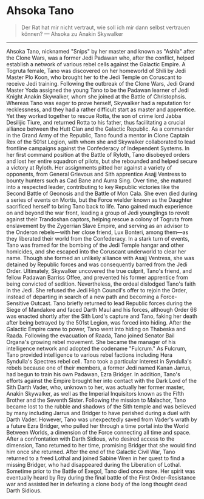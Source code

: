 # Ahsoka Tano
>Der Rat hat mir nicht vertraut, wie soll ich mir dann selbst vertrauen können?
— Ahsoka zu Anakin Skywalker 
---

Ahsoka Tano, nicknamed "Snips" by her master and known as "Ashla" after the Clone Wars, was a former Jedi Padawan who, after the conflict, helped establish a network of various rebel cells against the Galactic Empire. A Togruta female, Tano was discovered on her homeworld of Shili by Jedi Master Plo Koon, who brought her to the Jedi Temple on Coruscant to receive Jedi training. Following the outbreak of the Clone Wars, Jedi Grand Master Yoda assigned the young Tano to be the Padawan learner of Jedi Knight Anakin Skywalker, whom she joined at the Battle of Christophsis. Whereas Tano was eager to prove herself, Skywalker had a reputation for recklessness, and they had a rather difficult start as master and apprentice. Yet they worked together to rescue Rotta, the son of crime lord Jabba Desilijic Tiure, and returned Rotta to his father, thus facilitating a crucial alliance between the Hutt Clan and the Galactic Republic.
As a commander in the Grand Army of the Republic, Tano found a mentor in Clone Captain Rex of the 501st Legion, with whom she and Skywalker collaborated to lead frontline campaigns against the Confederacy of Independent Systems. In her first command position at the Battle of Ryloth, Tano disobeyed orders and lost her entire squadron of pilots, but she rebounded and helped secure a victory at Ryloth. Her assignments pitted her against a variety of opponents, from General Grievous and Sith apprentice Asajj Ventress to bounty hunters such as Cad Bane and Aurra Sing. Over time, she matured into a respected leader, contributing to key Republic victories like the Second Battle of Geonosis and the Battle of Mon Cala. She even died during a series of events on Mortis, but the Force wielder known as the Daughter sacrificed herself to bring Tano back to life.
Tano gained much experience on and beyond the war front, leading a group of Jedi younglings to revolt against their Trandoshan captors, helping rescue a colony of Togruta from enslavement by the Zygerrian Slave Empire, and serving as an advisor to the Onderon rebels—with her close friend, Lux Bonteri, among them—as they liberated their world from the Confederacy. In a stark turn of events, Tano was framed for the bombing of the Jedi Temple hangar and other homicides, and she escaped into the Coruscant underworld to clear her name. Though she formed an unlikely alliance with Asajj Ventress, she was detained by Republic forces and was consequently barred from the Jedi Order. Ultimately, Skywalker uncovered the true culprit, Tano's friend, and fellow Padawan Barriss Offee, and prevented his former apprentice from being convicted of sedition. Nevertheless, the ordeal dislodged Tano's faith in the Jedi. She refused the Jedi High Council's offer to rejoin the Order, instead of departing in search of a new path and becoming a Force-Sensitive Outcast. Tano briefly returned to lead Republic forces during the Siege of Mandalore and faced Darth Maul and his forces, although Order 66 was enacted shortly after the Sith Lord's capture and Tano, faking her death after being betrayed by the 501st Legion, was forced into hiding.
After the Galactic Empire came to power, Tano went into hiding on Thabeska and Raada. Following the evacuation of Raada, Tano joined Senator Bail Organa's growing rebel movement. She became the manager of his intelligence network and adopted the codename "Fulcrum." As Fulcrum, Tano provided intelligence to various rebel factions including Hera Syndulla's Spectres rebel cell. Tano took a particular interest in Syndulla's rebels because one of their members, a former Jedi named Kanan Jarrus, had begun to train his own Padawan, Ezra Bridger. In addition, Tano's efforts against the Empire brought her into contact with the Dark Lord of the Sith Darth Vader, who, unknown to her, was actually her former master, Anakin Skywalker, as well as the Imperial Inquisitors known as the Fifth Brother and the Seventh Sister. Following the mission to Malachor, Tano became lost to the rubble and shadows of the Sith temple and was believed by many including Jarrus and Bridger to have perished during a duel with Darth Vader.
However, Tano was unexpectedly saved from Vader's wrath by a future Ezra Bridger, who pulled her through a time portal into the World Between Worlds, a dimension of the Force connecting all time and space. After a confrontation with Darth Sidious, who desired access to the dimension, Tano returned to her time, promising Bridger that she would find him once she returned. After the end of the Galactic Civil War, Tano returned to a freed Lothal and joined Sabine Wren in her quest to find a missing Bridger, who had disappeared during the Liberation of Lothal.
Sometime prior to the Battle of Exegol, Tano died once more. Her spirit was eventually heard by Rey during the final battle of the First Order–Resistance war and assisted her in defeating a clone body of the long thought dead Darth Sidious.